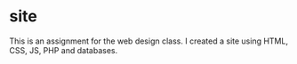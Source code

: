 # site

This is an assignment for the web design class. I created a site using HTML, CSS, JS, PHP and databases.
